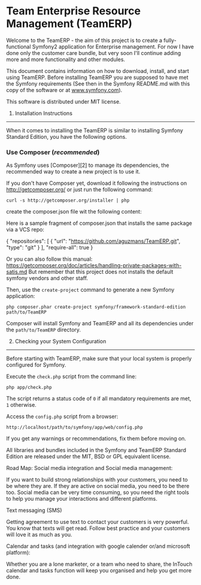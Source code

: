 Team Enterprise Resource Management (TeamERP) 
========================

Welcome to the TeamERP - the aim of this project is to create a fully-functional Symfony2
application for Enterprise management. For now I have done only the customer care bundle,
but very soon I'll continue adding more and more functionality and other modules.

This document contains information on how to download, install, and start
using TeamERP. Before installing TeamERP you are supposed to have met the Symfony requirements
(See then in the Symfony README.md with this copy of the software or at www.symfony.com).

This software is distributed under MIT license.
 
1) Installation Instructions
----------------------------------

When it comes to installing the TeamERP is similar to installing Symfony Standard Edition, you have the
following options.

### Use Composer (*recommended*)

As Symfony uses [Composer][2] to manage its dependencies, the recommended way
to create a new project is to use it.

If you don't have Composer yet, download it following the instructions on
http://getcomposer.org/ or just run the following command:

    curl -s http://getcomposer.org/installer | php

create the composer.json file wit the following content:

Here is a sample fragment of composer.json that installs the same package via a VCS repo:

{
    "repositories": [
        {
            "url": "https://github.com/aguzmans/TeamERP.git",
            "type": "git"
        }
    ],
    "require-all": true
} 

Or you can also follow this manual: 
https://getcomposer.org/doc/articles/handling-private-packages-with-satis.md
But remember that this project does not installs the default symfony vendors and other staff.

Then, use the `create-project` command to generate a new Symfony application:

    php composer.phar create-project symfony/framework-standard-edition path/to/TeamERP

Composer will install Symfony and TeamERP and all its dependencies under the
`path/to/TeamERP` directory.

2) Checking your System Configuration
-------------------------------------

Before starting with TeamERP, make sure that your local system is properly
configured for Symfony.

Execute the `check.php` script from the command line:

    php app/check.php

The script returns a status code of `0` if all mandatory requirements are met,
`1` otherwise.

Access the `config.php` script from a browser:

    http://localhost/path/to/symfony/app/web/config.php

If you get any warnings or recommendations, fix them before moving on.

All libraries and bundles included in the Symfony and TeamERP Standard Edition are
released under the MIT, BSD or GPL equivalent license.

Road Map:
Social media integration and Social media management:

If you want to build strong relationships with your customers,
 you need to be where they are.  If they are active on social media,
 you need to be there too.  Social media can be very time consuming, 
so you need the right tools to help you manage your interactions and 
different platforms.

Text messaging (SMS)

Getting agreement to use text to contact your customers is very powerful.  
You know that texts will get read.  Follow best practice and your customers 
will love it as much as you.

Calendar and tasks (and integration with google calender or/and microsoft platform):

Whether you are a lone marketer, or a team who need to share, 
the InTouch calendar and tasks function will keep you organised 
and help you get more done.
